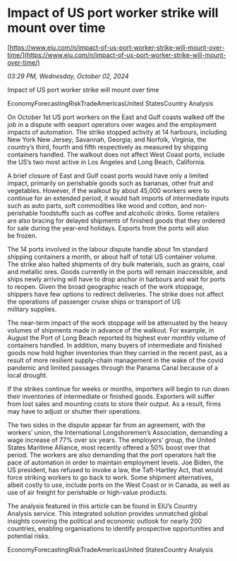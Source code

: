 # Impact of US port worker strike will mount over time

[https://www.eiu.com/n/impact-of-us-port-worker-strike-will-mount-over-time/](https://www.eiu.com/n/impact-of-us-port-worker-strike-will-mount-over-time/)

*03:29 PM, Wednesday, October 02, 2024*

Impact of US port worker strike will mount over time

EconomyForecastingRiskTradeAmericasUnited StatesCountry Analysis

On October 1st US port workers on the East and Gulf coasts walked off the job in a dispute with seaport operators over wages and the employment impacts of automation. The strike stopped activity at 14 harbours, including New York New Jersey; Savannah, Georgia; and Norfolk, Virginia, the country’s third, fourth and fifth respectively as measured by shipping containers handled. The walkout does not affect West Coast ports, include the US’s two most active in Los Angeles and Long Beach, California.

A brief closure of East and Gulf coast ports would have only a limited impact, primarily on perishable goods such as bananas, other fruit and vegetables. However, if the walkout by about 45,000 workers were to continue for an extended period, it would halt imports of intermediate inputs such as auto parts, soft commodities like wood and cotton, and non-perishable foodstuffs such as coffee and alcoholic drinks. Some retailers are also bracing for delayed shipments of finished goods that they ordered for sale during the year-end holidays. Exports from the ports will also be frozen.

The 14 ports involved in the labour dispute handle about 1m standard shipping containers a month, or about half of total US container volume. The strike also halted shipments of dry bulk materials, such as grains, coal and metallic ores. Goods currently in the ports will remain inaccessible, and ships newly arriving will have to drop anchor in harbours and wait for ports to reopen. Given the broad geographic reach of the work stoppage, shippers have few options to redirect deliveries. The strike does not affect the operations of passenger cruise ships or transport of US military supplies.

The near-term impact of the work stoppage will be attenuated by the heavy volumes of shipments made in advance of the walkout. For example, in August the Port of Long Beach reported its highest ever monthly volume of containers handled. In addition, many buyers of intermediate and finished goods now hold higher inventories than they carried in the recent past, as a result of more resilient supply-chain management in the wake of the covid pandemic and limited passages through the Panama Canal because of a local drought.

If the strikes continue for weeks or months, importers will begin to run down their inventories of intermediate or finished goods. Exporters will suffer from lost sales and mounting costs to store their output. As a result, firms may have to adjust or shutter their operations.

The two sides in the dispute appear far from an agreement, with the workers’ union, the International Longshoremen’s Association, demanding a wage increase of 77% over six years. The employers’ group, the United States Maritime Alliance, most recently offered a 50% boost over that period. The workers are also demanding that the port operators halt the pace of automation in order to maintain employment levels. Joe Biden, the US president, has refused to invoke a law, the Taft-Hartley Act, that would force striking workers to go back to work. Some shipment alternatives, albeit costly to use, include ports on the West Coast or in Canada, as well as use of air freight for perishable or high-value products.

The analysis featured in this article can be found in EIU’s Country Analysis service. This integrated solution provides unmatched global insights covering the political and economic outlook for nearly 200 countries, enabling organisations to identify prospective opportunities and potential risks.

EconomyForecastingRiskTradeAmericasUnited StatesCountry Analysis

